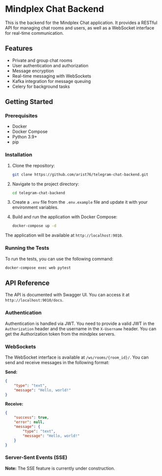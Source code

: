 # Mindplex Chat Backend

This is the backend for the Mindplex Chat application. It provides a RESTful API for managing chat rooms and users, as well as a WebSocket interface for real-time communication.

## Features

- Private and group chat rooms
- User authentication and authorization
- Message encryption
- Real-time messaging with WebSockets
- Kafka integration for message queuing
- Celery for background tasks

## Getting Started

### Prerequisites

- Docker
- Docker Compose
- Python 3.9+
- pip

### Installation

1.  Clone the repository:

    ```bash
    git clone https://github.com/arist76/telegram-chat-backend.git
    ```

2.  Navigate to the project directory:

    ```bash
    cd telegram-chat-backend
    ```

3.  Create a `.env` file from the `.env.example` file and update it with your environment variables.

4.  Build and run the application with Docker Compose:

    ```bash
    docker-compose up -d
    ```

The application will be available at `http://localhost:9010`.

### Running the Tests

To run the tests, you can use the following command:

```bash
docker-compose exec web pytest
```

## API Reference

The API is documented with Swagger UI. You can access it at `http://localhost:9010/docs`.

### Authentication

Authentication is handled via JWT. You need to provide a valid JWT in the `Authorization` header and the username in the `X-Username` header. You can get the Authorization token from the mindplex servers.

### WebSockets

The WebSocket interface is available at `/ws/rooms/{room_id}/`. You can send and receive messages in the following format:

**Send:**

```json
{
    "type": "text",
    "message": "Hello, world!"
}
```

**Receive:**

```json
{
    "success": true,
    "error": null,
    "message": {
        "type": "text",
        "message": "Hello, world!"
    }
}
```

### Server-Sent Events (SSE)

**Note:** The SSE feature is currently under construction.

